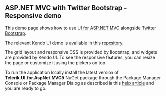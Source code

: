 ## ASP.NET MVC with Twitter Bootstrap - Responsive demo

This demo page shows how to use [UI for ASP.NET MVC](http://www.telerik.com/aspnet-mvc) alongside [Twitter Bootstrap](http://getbootstrap.com/).

The relevant Kendo UI demo is available in [this repository](https://github.com/telerik/kendo-bootstrap-demo).

The grid layout and responsive CSS is provided by Bootstrap, and widgets are provided by Kendo UI. To see the responsive features, you can resize the page or customize it using the pickers on top.

To run the application locally install the latest version of **Telerik.UI.for.AspNet.MVC5** NuGet package through the Package Manager Console or Package Manager Dialog as described in this [help article](http://docs.telerik.com/aspnet-mvc/getting-started/nuget-install#install-nuget-packages) and you are ready to go.

